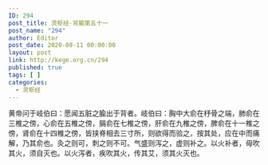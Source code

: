 ```yaml
---
ID: 294
post_title: 灵枢经·背腧第五十一
post_name: "294"
author: Editor
post_date: 2020-08-11 00:00:00
layout: post
link: http://kege.org.cn/294
published: true
tags: [ ]
categories:
  - 灵枢经
---
```

&#x9EC4;&#x5E1D;&#x95EE;&#x4E8E;&#x5C90;&#x4F2F;&#x66F0;&#xFF1A;&#x613F;&#x95FB;&#x4E94;&#x810F;&#x4E4B;&#x8167;&#x51FA;&#x4E8E;&#x80CC;&#x8005;&#x3002;&#x5C90;&#x4F2F;&#x66F0;&#xFF1A;&#x80F8;&#x4E2D;&#x5927;&#x4FDE;&#x5728;&#x677C;&#x9AA8;&#x4E4B;&#x7AEF;&#xFF0C;&#x80BA;&#x4FDE;&#x5728;&#x4E09;&#x690E;&#x4E4B;&#x508D;&#xFF0C;&#x5FC3;&#x4FDE;&#x5728;&#x4E94;&#x690E;&#x4E4B;&#x508D;&#xFF0C;&#x8188;&#x4FDE;&#x5728;&#x4E03;&#x690E;&#x4E4B;&#x508D;&#xFF0C;&#x809D;&#x4FDE;&#x5728;&#x4E5D;&#x690E;&#x4E4B;&#x508D;&#xFF0C;&#x813E;&#x4FDE;&#x5728;&#x5341;&#x4E00;&#x690E;&#x4E4B;&#x508D;&#xFF0C;&#x80BE;&#x4FDE;&#x5728;&#x5341;&#x56DB;&#x690E;&#x4E4B;&#x508D;&#xFF0C;&#x7686;&#x631F;&#x810A;&#x76F8;&#x53BB;&#x4E09;&#x5BF8;&#x6240;&#xFF0C;&#x5219;&#x6B32;&#x5F97;&#x800C;&#x9A8C;&#x4E4B;&#xFF0C;&#x6309;&#x5176;&#x5904;&#xFF0C;&#x5E94;&#x5728;&#x4E2D;&#x800C;&#x75DB;&#x89E3;&#xFF0C;&#x4E43;&#x5176;&#x4FDE;&#x4E5F;&#x3002;&#x7078;&#x4E4B;&#x5219;&#x53EF;&#xFF0C;&#x523A;&#x4E4B;&#x5219;&#x4E0D;&#x53EF;&#x3002;&#x6C14;&#x76DB;&#x5219;&#x6CFB;&#x4E4B;&#xFF0C;&#x865A;&#x5219;&#x8865;&#x4E4B;&#x3002;&#x4EE5;&#x706B;&#x8865;&#x8005;&#xFF0C;&#x6BCB;&#x5439;&#x5176;&#x706B;&#xFF0C;&#x987B;&#x81EA;&#x706D;&#x4E5F;&#x3002;&#x4EE5;&#x706B;&#x6CFB;&#x8005;&#xFF0C;&#x75BE;&#x5439;&#x5176;&#x706B;&#xFF0C;&#x4F20;&#x5176;&#x827E;&#xFF0C;&#x987B;&#x5176;&#x706B;&#x706D;&#x4E5F;&#x3002;